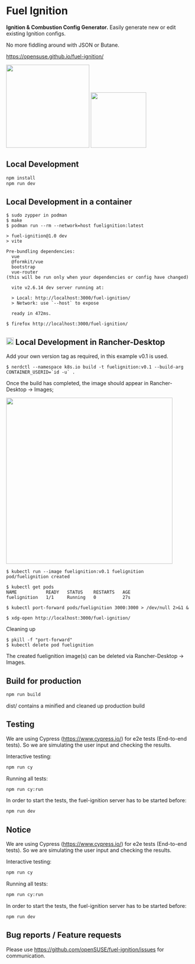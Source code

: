 # Fuel Ignition
**Ignition & Combustion Config Generator.**
Easily generate new or edit existing Ignition configs.

No more fiddling around with JSON or Butane.

https://opensuse.github.io/fuel-ignition/


<img src="src/assets/template/img/readme/edit-page-1.png" width="225"> <img src="src/assets/template/img/readme/edit-page-2.png" width="150"> 

## Local Development

```bash
npm install
npm run dev
```

## Local Development in a container

```
$ sudo zypper in podman
$ make
$ podman run --rm --network=host fuelignition:latest

> fuel-ignition@1.0 dev
> vite

Pre-bundling dependencies:
  vue
  @formkit/vue
  bootstrap
  vue-router
(this will be run only when your dependencies or config have changed)

  vite v2.6.14 dev server running at:

  > Local: http://localhost:3000/fuel-ignition/
  > Network: use `--host` to expose

  ready in 472ms.

$ firefox http://localhost:3000/fuel-ignition/
```

## <img src="src/assets/template/img/readme/rancher_desktop.jpeg" width="20"> Local Development in Rancher-Desktop 
Add your own version tag as required, in this example v0.1 is used.

```
$ nerdctl --namespace k8s.io build -t fuelignition:v0.1 --build-arg CONTAINER_USERID=`id -u` .
```

Once the build has completed, the image should appear in Rancher-Desktop -> Images;

<img src="src/assets/template/img/readme/rancher_desktop_images.png" width="450">

```
$ kubectl run --image fuelignition:v0.1 fuelignition
pod/fuelignition created

$ kubectl get pods
NAME           READY   STATUS    RESTARTS   AGE
fuelignition   1/1     Running   0          27s

$ kubectl port-forward pods/fuelignition 3000:3000 > /dev/null 2>&1 &

$ xdg-open http://localhost:3000/fuel-ignition/

```

Cleaning up

```
$ pkill -f "port-forward"
$ kubectl delete pod fuelignition
```
The created fuelignition image(s) can be deleted via Rancher-Desktop -> Images.

## Build for production

```bash
npm run build
```
dist/ contains a minified and cleaned up production build

## Testing


We are using Cypress (https://www.cypress.io/) for e2e tests (End-to-end tests). So we are
simulating the user input and checking the results.

Interactive testing:

```bash
npm run cy
```

Running all tests:

```bash
npm run cy:run
```

In order to start the tests, the fuel-ignition server has to be started
before:
```bash
npm run dev
```

## Notice

We are using Cypress (https://www.cypress.io/) for e2e tests (End-to-end tests). So we are
simulating the user input and checking the results.

Interactive testing:

```bash
npm run cy
```

Running all tests:

```bash
npm run cy:run
```

In order to start the tests, the fuel-ignition server has to be started
before:
```bash
npm run dev
```

## Bug reports / Feature requests

Please use https://github.com/openSUSE/fuel-ignition/issues for communication.